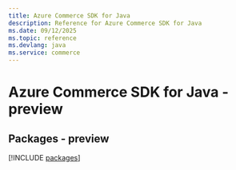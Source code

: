 ```yaml
---
title: Azure Commerce SDK for Java
description: Reference for Azure Commerce SDK for Java
ms.date: 09/12/2025
ms.topic: reference
ms.devlang: java
ms.service: commerce
---
```

# Azure Commerce SDK for Java - preview
## Packages - preview
[!INCLUDE [packages](commerce-index.md)]